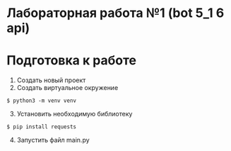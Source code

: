 # Лабораторная работа №1 (bot 5_1 6 api)

# Подготовка к работе
1. Создать новый проект
2. Создать виртуальное окружение
```console
$ python3 -m venv venv
```
3. Установить необходимую библиотеку
```console
$ pip install requests
```
4. Запустить файл main.py
